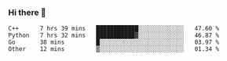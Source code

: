 ### Hi there 👋

<!--START_SECTION:waka-->

```text
C++      7 hrs 39 mins   ████████████░░░░░░░░░░░░░   47.60 %
Python   7 hrs 32 mins   ███████████▓░░░░░░░░░░░░░   46.87 %
Go       38 mins         █░░░░░░░░░░░░░░░░░░░░░░░░   03.97 %
Other    12 mins         ▒░░░░░░░░░░░░░░░░░░░░░░░░   01.34 %
```

<!--END_SECTION:waka-->
